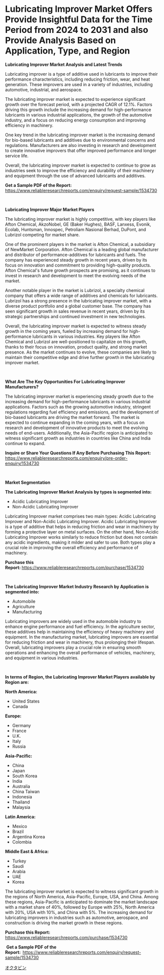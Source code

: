 <p><h1>Lubricating Improver Market Offers Provide Insightful Data for the Time Period from 2024 to 2031 and also Provide Analysis Based on Application, Type, and Region</h1></p><p><strong>Lubricating Improver Market Analysis and Latest Trends</strong></p>
<p><p>Lubricating improver is a type of additive used in lubricants to improve their performance characteristics, including reducing friction, wear, and heat generation. These improvers are used in a variety of industries, including automotive, industrial, and aerospace.</p><p>The lubricating improver market is expected to experience significant growth over the forecast period, with a projected CAGR of 12.1%. Factors driving this growth include the increasing demand for high-performance lubricants in various industrial applications, the growth of the automotive industry, and a focus on reducing energy consumption and improving efficiency in machinery.</p><p>One key trend in the lubricating improver market is the increasing demand for bio-based lubricants and additives due to environmental concerns and regulations. Manufacturers are also investing in research and development to create innovative improvers that offer improved performance and longer service life.</p><p>Overall, the lubricating improver market is expected to continue to grow as industries seek to improve the efficiency and durability of their machinery and equipment through the use of advanced lubricants and additives.</p></p>
<p><strong>Get a Sample PDF of the Report:&nbsp;</strong> <a href="https://www.reliableresearchreports.com/enquiry/request-sample/1534730">https://www.reliableresearchreports.com/enquiry/request-sample/1534730</a></p>
<p>&nbsp;</p>
<p><strong>Lubricating Improver Major Market Players</strong></p>
<p><p>The lubricating improver market is highly competitive, with key players like Afton Chemical, AkzoNobel, GE (Baker Hughes), BASF, Lanxess, Evonik, Ecolab, Huntsman, Innospec, Petroliam Nasional Berhad, DuPont, and Lubrizol competing for market share. </p><p>One of the prominent players in the market is Afton Chemical, a subsidiary of NewMarket Corporation. Afton Chemical is a leading global manufacturer and distributor of performance-additives for lubricants and fuels. The company has experienced steady growth in recent years, driven by its focus on innovation and commitment to providing high-quality products. Afton Chemical's future growth prospects are promising, as it continues to invest in research and development to meet the evolving needs of the market.</p><p>Another notable player in the market is Lubrizol, a specialty chemical company that offers a wide range of additives and chemicals for lubricants. Lubrizol has a strong presence in the lubricating improver market, with a diverse product portfolio and a global customer base. The company has seen significant growth in sales revenue in recent years, driven by its strategic partnerships and continued investment in new technologies.</p><p>Overall, the lubricating improver market is expected to witness steady growth in the coming years, fueled by increasing demand for high-performance lubricants in various industries. Key players like Afton Chemical and Lubrizol are well-positioned to capitalize on this growth, thanks to their focus on innovation, product quality, and strong market presence. As the market continues to evolve, these companies are likely to maintain their competitive edge and drive further growth in the lubricating improver market.</p></p>
<p>&nbsp;</p>
<p><strong>What Are The Key Opportunities For Lubricating Improver Manufacturers?</strong></p>
<p><p>The lubricating improver market is experiencing steady growth due to the increasing demand for high-performance lubricants in various industrial applications. Factors such as the growing automotive industry, stringent regulations regarding fuel efficiency and emissions, and the development of bio-based lubricants are driving the market forward. The market is expected to continue expanding in the coming years, with a focus on research and development of innovative products to meet the evolving needs of end-users. Additionally, the Asia-Pacific region is anticipated to witness significant growth as industries in countries like China and India continue to expand.</p></p>
<p><strong>Inquire or Share Your Questions If Any Before Purchasing This Report:</strong> <a href="https://www.reliableresearchreports.com/enquiry/pre-order-enquiry/1534730">https://www.reliableresearchreports.com/enquiry/pre-order-enquiry/1534730</a></p>
<p>&nbsp;</p>
<p><strong>Market Segmentation</strong></p>
<p><strong>The Lubricating Improver Market Analysis by types is segmented into:</strong></p>
<p><ul><li>Acidic Lubricating Improver</li><li>Non-Acidic Lubricating Improver</li></ul></p>
<p><p>Lubricating Improver market comprises two main types: Acidic Lubricating Improver and Non-Acidic Lubricating Improver. Acidic Lubricating Improver is a type of additive that helps in reducing friction and wear in machinery by forming a protective layer on metal surfaces. On the other hand, Non-Acidic Lubricating Improver works similarly to reduce friction but does not contain any acidic ingredients, making it milder and safer to use. Both types play a crucial role in improving the overall efficiency and performance of machinery.</p></p>
<p><strong>Purchase this Report:&nbsp;</strong><a href="https://www.reliableresearchreports.com/purchase/1534730">https://www.reliableresearchreports.com/purchase/1534730</a></p>
<p>&nbsp;</p>
<p><strong>The Lubricating Improver Market Industry Research by Application is segmented into:</strong></p>
<p><ul><li>Automobile</li><li>Agriculture</li><li>Manufacturing</li></ul></p>
<p><p>Lubricating improvers are widely used in the automobile industry to enhance engine performance and fuel efficiency. In the agriculture sector, these additives help in maintaining the efficiency of heavy machinery and equipment. In the manufacturing market, lubricating improvers are essential for reducing friction and wear in machinery, thus prolonging their lifespan. Overall, lubricating improvers play a crucial role in ensuring smooth operations and enhancing the overall performance of vehicles, machinery, and equipment in various industries.</p></p>
<p>&nbsp;</p>
<p><strong>In terms of Region, the Lubricating Improver Market Players available by Region are:</strong></p>
<p>
    <p> <strong> North America: </strong>
        <ul>
            <li>United States</li>
            <li>Canada</li>
        </ul>
        </p> 
    <p> <strong> Europe: </strong>
        <ul>
            <li>Germany</li>
            <li>France</li>
            <li>U.K.</li>
            <li>Italy</li>
            <li>Russia</li>
        </ul>
        </p> 
    <p> <strong> Asia-Pacific: </strong>
        <ul>
            <li>China</li>
            <li>Japan</li>
            <li>South Korea</li>
            <li>India</li>
            <li>Australia</li>
            <li>China Taiwan</li>
            <li>Indonesia</li>
            <li>Thailand</li>
            <li>Malaysia</li>
        </ul>
        </p> 
    <p> <strong> Latin America: </strong>
        <ul>
            <li>Mexico</li>
            <li>Brazil</li>
            <li>Argentina Korea</li>
            <li>Colombia</li>
        </ul>
        </p> 
    <p> <strong> Middle East & Africa: </strong>
        <ul>
            <li>Turkey</li>
            <li>Saudi</li>
            <li>Arabia</li>
            <li>UAE</li>
            <li>Korea</li>
        </ul>
    </p>
    </p>
<p><p>The lubricating improver market is expected to witness significant growth in the regions of North America, Asia-Pacific, Europe, USA, and China. Among these regions, Asia-Pacific is anticipated to dominate the market landscape with a market share of 40%, followed by Europe with 25%, North America with 20%, USA with 10%, and China with 5%. The increasing demand for lubricating improvers in industries such as automotive, aerospace, and construction is driving the market growth in these regions.</p></p>
<p><strong>Purchase this Report: </strong><a href="https://www.reliableresearchreports.com/purchase/1534730">https://www.reliableresearchreports.com/purchase/1534730</a></p>
<p>&nbsp;<strong>Get a Sample PDF of the Report:&nbsp;&nbsp;</strong><a href="https://www.reliableresearchreports.com/enquiry/request-sample/1534730">https://www.reliableresearchreports.com/enquiry/request-sample/1534730</a></p>
<p><strong></strong></p>
<p><p><a href="https://github.com/oqoeusbvpadwjs08/Market-Research-Report-List-1/blob/main/4881044464.md">オクタビン</a></p></p>